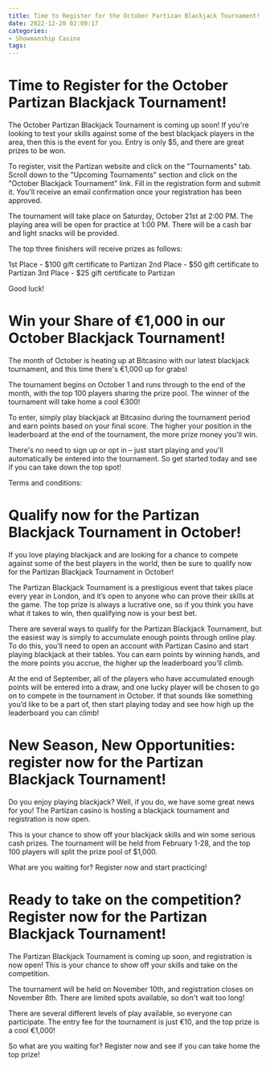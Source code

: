 ```yaml
---
title: Time to Register for the October Partizan Blackjack Tournament!
date: 2022-12-20 02:09:17
categories:
- Showmanship Casino
tags:
---
```



#  Time to Register for the October Partizan Blackjack Tournament!

The October Partizan Blackjack Tournament is coming up soon! If you're looking to test your skills against some of the best blackjack players in the area, then this is the event for you. Entry is only $5, and there are great prizes to be won.

To register, visit the Partizan website and click on the "Tournaments" tab. Scroll down to the "Upcoming Tournaments" section and click on the "October Blackjack Tournament" link. Fill in the registration form and submit it. You'll receive an email confirmation once your registration has been approved.

The tournament will take place on Saturday, October 21st at 2:00 PM. The playing area will be open for practice at 1:00 PM. There will be a cash bar and light snacks will be provided.

The top three finishers will receive prizes as follows:

1st Place - $100 gift certificate to Partizan
2nd Place - $50 gift certificate to Partizan
3rd Place - $25 gift certificate to Partizan

Good luck!

#  Win your Share of €1,000 in our October Blackjack Tournament!

The month of October is heating up at Bitcasino with our latest blackjack tournament, and this time there's €1,000 up for grabs!

The tournament begins on October 1 and runs through to the end of the month, with the top 100 players sharing the prize pool. The winner of the tournament will take home a cool €300!

To enter, simply play blackjack at Bitcasino during the tournament period and earn points based on your final score. The higher your position in the leaderboard at the end of the tournament, the more prize money you'll win.

There's no need to sign up or opt in – just start playing and you'll automatically be entered into the tournament. So get started today and see if you can take down the top spot!

Terms and conditions:

#  Qualify now for the Partizan Blackjack Tournament in October!

If you love playing blackjack and are looking for a chance to compete against some of the best players in the world, then be sure to qualify now for the Partizan Blackjack Tournament in October!

The Partizan Blackjack Tournament is a prestigious event that takes place every year in London, and it’s open to anyone who can prove their skills at the game. The top prize is always a lucrative one, so if you think you have what it takes to win, then qualifying now is your best bet.

There are several ways to qualify for the Partizan Blackjack Tournament, but the easiest way is simply to accumulate enough points through online play. To do this, you’ll need to open an account with Partizan Casino and start playing blackjack at their tables. You can earn points by winning hands, and the more points you accrue, the higher up the leaderboard you’ll climb.

At the end of September, all of the players who have accumulated enough points will be entered into a draw, and one lucky player will be chosen to go on to compete in the tournament in October. If that sounds like something you’d like to be a part of, then start playing today and see how high up the leaderboard you can climb!

#  New Season, New Opportunities: register now for the Partizan Blackjack Tournament!

Do you enjoy playing blackjack? Well, if you do, we have some great news for you! The Partizan casino is hosting a blackjack tournament and registration is now open.

This is your chance to show off your blackjack skills and win some serious cash prizes. The tournament will be held from February 1-28, and the top 100 players will split the prize pool of $1,000.

What are you waiting for? Register now and start practicing!

#  Ready to take on the competition? Register now for the Partizan Blackjack Tournament!

The Partizan Blackjack Tournament is coming up soon, and registration is now open! This is your chance to show off your skills and take on the competition.

The tournament will be held on November 10th, and registration closes on November 8th. There are limited spots available, so don't wait too long!

There are several different levels of play available, so everyone can participate. The entry fee for the tournament is just €10, and the top prize is a cool €1,000!

So what are you waiting for? Register now and see if you can take home the top prize!